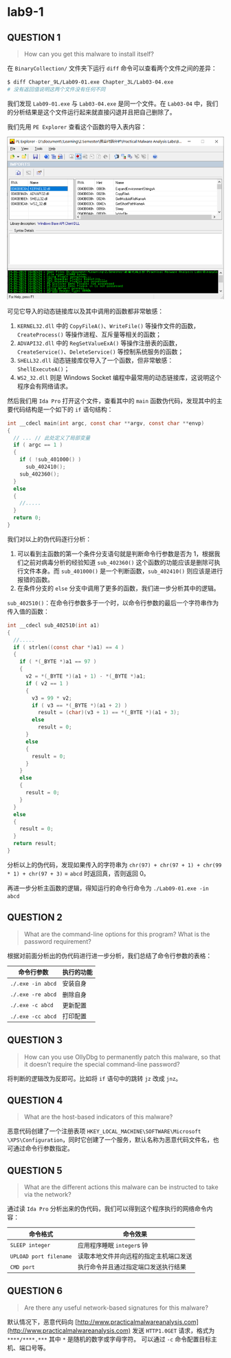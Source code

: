 # lab9-1

## QUESTION 1

> How can you get this malware to install itself?

在 `BinaryCollection/` 文件夹下运行 `diff` 命令可以查看两个文件之间的差异：

```bash
$ diff Chapter_9L/Lab09-01.exe Chapter_3L/Lab03-04.exe
# 没有返回值说明这两个文件没有任何不同
```

我们发现 `Lab09-01.exe` 与 `Lab03-04.exe` 是同一个文件。在 `Lab03-04` 中，我们的分析结果是这个文件运行起来就直接闪退并且把自己删除了。

我们先用 `PE Explorer` 查看这个函数的导入表内容：

![01.exe.PEexplorer.Import.png](../../../.gitbook/assets/01.exe.PEexplorer.Import.png)

可见它导入的动态链接库以及其中调用的函数都非常敏感：

1. `KERNEL32.dll` 中的 `CopyFileA()`、`WriteFile()` 等操作文件的函数， `CreateProcess()` 等操作进程、互斥量等相关的函数；
2. `ADVAPI32.dll` 中的 `RegSetValueExA()` 等操作注册表的函数，`CreateService()`、`DeleteService()` 等控制系统服务的函数；
3. `SHELL32.dll` 动态链接库仅导入了一个函数，但非常敏感：`ShellExecuteA()`；
4. `WS2_32.dll` 则是 Windows Socket 编程中最常用的动态链接库，这说明这个程序会有网络请求。

然后我们用 `Ida Pro` 打开这个文件，查看其中的 `main` 函数伪代码，发现其中的主要代码结构是一个如下的 `if` 语句结构：

```c
int __cdecl main(int argc, const char **argv, const char **envp)
{
  // ... // 此处定义了局部变量
  if ( argc == 1 )
  {
    if ( !sub_401000() )
      sub_402410();
    sub_402360();
  }
  else
  {
    //.....
  }
  return 0;
}
```

我们对以上的伪代码逐行分析：

1. 可以看到主函数的第一个条件分支语句就是判断命令行参数是否为 1，根据我们之前对病毒分析的经验知道 `sub_402360()` 这个函数的功能应该是删除可执行文件本身。而 `sub_401000()` 是一个判断函数，`sub_402410()` 则应该是进行报错的函数。
2. 在条件分支的 `else` 分支中调用了更多的函数，我们进一步分析其中的逻辑。

`sub_402510()`：在命令行参数多于一个时，以命令行参数的最后一个字符串作为传入值的函数：

```c
int __cdecl sub_402510(int a1)
{
  //.....
  if ( strlen((const char *)a1) == 4 )
  {
    if ( *(_BYTE *)a1 == 97 )
    {
      v2 = *(_BYTE *)(a1 + 1) - *(_BYTE *)a1;
      if ( v2 == 1 )
      {
        v3 = 99 * v2;
        if ( v3 == *(_BYTE *)(a1 + 2) )
          result = (char)(v3 + 1) == *(_BYTE *)(a1 + 3);
        else
          result = 0;
      }
      else
      {
        result = 0;
      }
    }
    else
    {
      result = 0;
    }
  }
  else
  {
    result = 0;
  }
  return result;
}
```

分析以上的伪代码，发现如果传入的字符串为 `chr(97) + chr(97 + 1) + chr(99 * 1) + chr(97 + 3)` = `abcd` 时返回真，否则返回 0。

再进一步分析主函数的逻辑，得知运行的命令行命令为 `./Lab09-01.exe -in abcd`

## QUESTION 2

> What are the command-line options for this program? What is the password requirement?

根据对前面分析出的伪代码进行进一步分析，我们总结了命令行参数的表格：

| 命令行参数             | 执行的功能 |
| ----------------- | ----- |
| `./.exe -in abcd` | 安装自身  |
| `./.exe -re abcd` | 删除自身  |
| `./.exe -c abcd`  | 更新配置  |
| `./.exe -cc abcd` | 打印配置  |

## QUESTION 3

> How can you use OllyDbg to permanently patch this malware, so that it doesn’t require the special command-line password?

将判断的逻辑改为反即可。比如将 `if` 语句中的跳转 `jz` 改成 `jnz`。

## QUESTION 4

> What are the host-based indicators of this malware?

恶意代码创建了一个注册表项 `HKEY_LOCAL_MACHINE\SOFTWARE\Microsoft \XPS\Configuration`，同时它创建了一个服务，默认名称为恶意代码文件名，也可通过命令行参数指定。

## QUESTION 5

> What are the different actions this malware can be instructed to take via the network?

通过读 `Ida Pro` 分析出来的伪代码，我们可以得到这个程序执行的网络命令内容：

| 命令格式                   | 命令效果                |
| ---------------------- | ------------------- |
| `SLEEP integer`        | 应用程序睡眠 `integer`s 钟 |
| `UPLOAD port filename` | 读取本地文件并向远程的指定主机端口发送 |
| `CMD port`             | 执行命令并且通过指定端口发送执行结果  |

## QUESTION 6

> Are there any useful network-based signatures for this malware?

默认情况下，恶意代码向 [http://www.practicalmalwareanalysis.com](http://www.practicalmalwareanalysis.com) 发送 `HTTP1.0GET` 请求，格式为 `****/****.***` 其中 `*` 是随机的数字或字母字符。 可以通过 `-c` 命令配置目标主机、端口号等。
